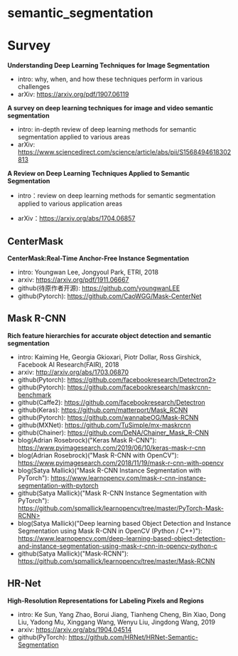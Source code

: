 # semantic_segmentation

# Survey

**Understanding Deep Learning Techniques for Image Segmentation**

- intro: why, when, and how these techniques perform in various challenges
- arXiv: <https://arxiv.org/pdf/1907.06119>

**A survey on deep learning techniques for image and video semantic segmentation**

- intro: in-depth review of deep learning methods for semantic segmentation applied to various areas
- arXiv: <https://www.sciencedirect.com/science/article/abs/pii/S1568494618302813>

**A Review on Deep Learning Techniques Applied to Semantic Segmentation**

- intro：review on deep learning methods for semantic segmentation applied to various application areas

- arXiv：<https://arxiv.org/abs/1704.06857>


## CenterMask

**CenterMask:Real-Time Anchor-Free Instance Segmentation**

- intro: Youngwan Lee, Jongyoul Park, ETRI, 2018
- arxiv: <https://arxiv.org/pdf/1911.06667>
- github(待原作者开源): <https://github.com/youngwanLEE>
- github(Pytorch): <https://github.com/CaoWGG/Mask-CenterNet>

## Mask R-CNN

**Rich feature hierarchies for accurate object detection and semantic segmentation**

- intro: Kaiming He, Georgia Gkioxari, Piotr Dollar, Ross Girshick, Facebook AI Research(FAIR), 2018
- arxiv: <http://arxiv.org/abs/1703.06870>
- github(Pytorch): https://github.com/facebookresearch/Detectron2>
- github(Pytorch): <https://github.com/facebookresearch/maskrcnn-benchmark>
- github(Caffe2): <https://github.com/facebookresearch/Detectron>
- github(Keras): <https://github.com/matterport/Mask_RCNN>
- github(Pytorch): <https://github.com/wannabeOG/Mask-RCNN>
- github(MXNet): <https://github.com/TuSimple/mx-maskrcnn>
- github(Chainer): <https://github.com/DeNA/Chainer_Mask_R-CNN>
- blog(Adrian Rosebrock)("Keras Mask R-CNN"): <https://www.pyimagesearch.com/2019/06/10/keras-mask-r-cnn>
- blog(Adrian Rosebrock)("Mask R-CNN with OpenCV"): <https://www.pyimagesearch.com/2018/11/19/mask-r-cnn-with-opencv>
- blog(Satya Mallick)("Mask R-CNN Instance Segmentation with PyTorch"): <https://www.learnopencv.com/mask-r-cnn-instance-segmentation-with-pytorch>
- github(Satya Mallick)("Mask R-CNN Instance Segmentation with PyTorch"): https://github.com/spmallick/learnopencv/tree/master/PyTorch-Mask-RCNN>
- blog(Satya Mallick)("Deep learning based Object Detection and Instance Segmentation using Mask R-CNN in OpenCV (Python / C++)"): <https://www.learnopencv.com/deep-learning-based-object-detection-and-instance-segmentation-using-mask-r-cnn-in-opencv-python-c>
- github(Satya Mallick)("Mask-RCNN"): <https://github.com/spmallick/learnopencv/tree/master/Mask-RCNN>


## HR-Net

**High-Resolution Representations for Labeling Pixels and Regions**

- intro: Ke Sun, Yang Zhao, Borui Jiang, Tianheng Cheng, Bin Xiao, Dong Liu, Yadong Mu, Xinggang Wang, Wenyu Liu, Jingdong Wang, 2019
- arxiv: <https://arxiv.org/abs/1904.04514>
- github(PyTorch): <https://github.com/HRNet/HRNet-Semantic-Segmentation>
